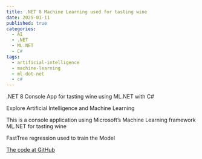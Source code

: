 ```yaml
---
title: .NET 8 Machine Learning used for tasting wine
date: 2025-01-11
published: true
categories:
  - AI
  - .NET
  - ML.NET
  - C#
tags:
  - artificial-intelligence
  - machine-learning
  - ml-dot-net
  - c#
---
```


.NET 8 Console App for tasting wine using ML.NET with C#

Explore Artificial Intelligence and Machine Learning

This is a console application using Microsoft’s Machine Learning framework ML.NET for tasting wine

FastTree regression used to train the Model

<a href="https://github.com/persteenolsen/dotnet-8-wine-ml" target="_blank">The code at GitHub</a>





